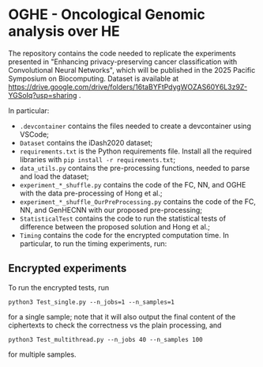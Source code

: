 # OGHE - Oncological Genomic analysis over HE

The repository contains the code needed to replicate the experiments presented in "Enhancing privacy-preserving cancer classification with Convolutional Neural Networks", which will be published in the 2025 Pacific Symposium on Biocomputing. Dataset is available at https://drive.google.com/drive/folders/16taBYFtPdygWOZAS60Y6L3z9Z-YGSoIq?usp=sharing .

In particular:
- `.devcontainer` contains the files needed to create a devcontainer using VSCode;
- `Dataset` contains the iDash2020 dataset;
- `requirements.txt` is the Python requirements file. Install all the required libraries with `pip install -r requirements.txt`;
- `data_utils.py` contains the pre-processing functions, needed to parse and load the dataset;
- `experiment_*_shuffle.py` contains the code of the FC, NN, and OGHE with the data pre-processing of Hong et al.;
- `experiment_*_shuffle_OurPreProcessing.py` contains the code of the FC, NN, and GenHECNN with our proposed pre-processing;
- `StatisticalTest` contains the code to run the statistical tests of difference between the proposed solution and Hong et al.;
- `Timing` contains the code for the encrypted computation time. In particular, to run the timing experiments, run:

## Encrypted experiments
To run the encrypted tests, run
```
python3 Test_single.py --n_jobs=1 --n_samples=1
```
for a single sample; note that it will also output the final content of the ciphertexts to check the correctness vs the plain processing, and

```
python3 Test_multithread.py --n_jobs 40 --n_samples 100
```
for multiple samples.
